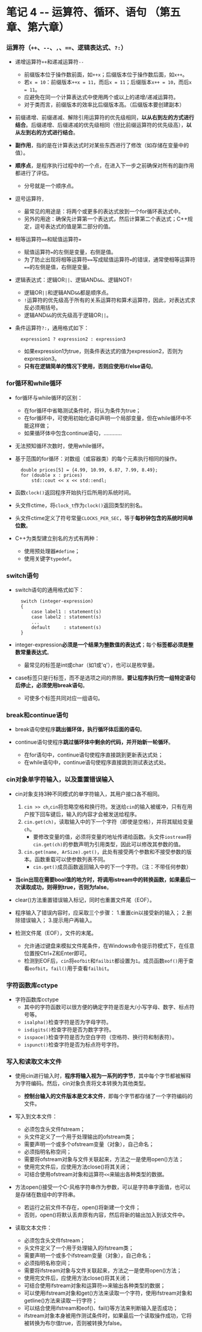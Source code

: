 # 笔记 4 -- 运算符、循环、语句  （第五章、第六章）

### 运算符（`++`、`--`、`,`、`==`、逻辑表达式、`?:`）
* 递增运算符`++`和递减运算符`--`
    * 前缀版本位于操作数前面，如`++x`；后缀版本位于操作数后面，如`x++`。
    * 若`x = 10`：前缀版本`++x = 11`，而后`x = 11`；后缀版本`x++ = 10`，而后`x = 11`。
    * 应避免在同一个计算表达式中使用两个或以上的递增/递减运算符。
    * 对于类而言，前缀版本的效率比后缀版本高。（后缀版本要创建副本）

* 前缀递增、前缀递减、解除引用运算符的优先级相同，**以从右到左的方式进行结合**。后缀递增、后缀递减的优先级相同（但比前缀运算符的优先级高），**以从左到右的方式进行结合**。

* **副作用**，指的是在计算表达式时对某些东西进行了修改（如存储在变量中的值）。
* **顺序点**，是程序执行过程中的一个点，在进入下一步之前确保对所有的副作用都进行了评估。
    * 分号就是一个顺序点。

* 逗号运算符`,`
    * 最常见的用途是：将两个或更多的表达式放到一个for循环表达式中。
    * 另外的用途：确保先计算第一个表达式，然后计算第二个表达式；C++规定，逗号表达式的值是第二部分的值。

* 相等运算符`==`和赋值运算符`=`
    * 赋值运算符`=`的左侧是变量，右侧是值。
    * 为了防止出现将相等运算符`==`写成赋值运算符`=`的错误，通常使相等运算符`==`的左侧是值，右侧是变量。

* 逻辑表达式：逻辑OR`||`、逻辑AND`&&`、逻辑NOT`!`
    * 逻辑OR`||`和逻辑AND`&&`都是顺序点。
    * `!`运算符的优先级高于所有的关系运算符和算术运算符，因此，对表达式求反必须用括号。
    * 逻辑AND`&&`的优先级高于逻辑OR`||`。

* 条件运算符`?:`，通用格式如下：

        expression1 ? expression2 : expression3
    
    * 如果expression1为true，则条件表达式的值为expression2，否则为expression3。
    * **只有在逻辑简单的情况下使用，否则应使用if/else语句**。

### for循环和while循环
* for循环与while循环的区别：
    * 在for循环中省略测试条件时，将认为条件为true；
    * 在for循环中，可使用初始化语句声明一个局部变量，但在while循环中不能这样做；
    * 如果循环体中包含continue语句，…………
* 无法预知循环次数时，使用while循环。

* 基于范围的for循环：对数组（或容器类）的每个元素执行相同的操作。

        double prices[5] = {4.99, 10.99, 6.87, 7.99, 8.49};
        for (double x : prices)
            std::cout << x << std::endl;

* 函数`clock()`返回程序开始执行后所用的系统时间。
* 头文件ctime，将`clock_t`作为`clock()`返回类型的别名。
* 头文件ctime定义了符号常量`CLOCKS_PER_SEC`，等于**每秒钟包含的系统时间单位数**。

* C++为类型建立别名的方式有两种：
    * 使用预处理器`#define`；
    * 使用关键字`typedef`。

### switch语句
* switch语句的通用格式如下：

        switch (integer-expression)
        {
            case label1 : statement(s)
            case label2 : statement(s)
            ...
            default     : statement(s)
        }

* integer-expression**必须是一个结果为整数值的表达式**；每个**标签都必须是整数常量表达式**。
    * 最常见的标签是int或char（如1或'q'），也可以是枚举量。
* case标签只是行标签，而不是选项之间的界限。**要让程序执行完一组特定语句后停止，必须使用break语句**。
    * 可使多个标签共同对应一组语句。

### break和continue语句
* break语句使程序**跳出循环体，执行循环体后面的语句**。

* continue语句使程序**跳过循环体中剩余的代码，并开始新一轮循环**。
    * 在for语句中，continue语句使程序直接跳到更新表达式处；
    * 在while语句中，continue语句使程序直接跳到测试表达式处。

### cin对象单字符输入，以及重置错误输入
* cin对象支持3种不同模式的单字符输入，其用户接口各不相同。
    1. `cin >> ch`,`cin`将忽略空格和换行符。发送给`cin`的输入被缓冲，只有在用户按下回车键后，输入的内容才会被发送给程序。
    2. `cin.get(ch)`，读取输入中的下一个字符（即使是空格），并将其赋给变量`ch`。
        * 要修改变量的值，必须将变量的地址传递给函数。头文件`iostream`将`cin.get(ch)`的参数声明为引用类型，因此可以修改其参数的值。
    3. `cin.get(name, ArSize).get()`，此处有接受两个参数和不接受参数的版本。函数重载可以使参数列表不同。
        * `cin.get()`成员函数返回输入中的下一个字符。（注：不带任何参数）
* **当cin出现在需要bool值的地方时，将调用istream中的转换函数，如果最后一次读取成功，则得到true，否则为false**。

* clear()方法重置错误输入标记，同时也重置文件尾（EOF）。
* 程序输入了错误内容时，应采取三个步骤：
    1.重置cin以接受新的输入；
    2.删除错误输入；
    3.提示用户再输入。

* 检测文件尾（EOF），文件的末尾。
    * 允许通过键盘来模拟文件尾条件，在Windows命令提示符模式下，在任意位置按Ctrl+Z和Enter即可。
    * 检测到EOF后，`cin`将`eofbit`和`failbit`都设置为`1`。成员函数`eof()`用于查看`eofbit`，`fail()`用于查看`failbit`。

### 字符函数库cctype
* 字符函数库cctype
    * 其中的字符函数可以很方便的确定字符是否是大/小写字母、数字、标点符号等。
    * `isalpha()`检查字符是否为字母字符。
    * `isdigits()`检查字符是否为数字字符。
    * `isspace()`检查字符是否为空白字符（空格符、换行符和制表符）。
    * `ispunct()`检查字符是否为标点符号字符。

### 写入和读取文本文件
* 使用cin进行输入时，**程序将输入视为一系列的字节**，其中每个字节都被解释为字符编码。然后，cin对象负责将文本转换为其他类型。
    * **控制台输入的文件版本是文本文件**，即每个字节都存储了一个字符编码的文件。

* 写入到文本文件：
    * 必须包含头文件fstream；
    * 头文件定义了一个用于处理输出的ofstream类；
    * 需要声明一个或多个ofstream变量（对象），自己命名；
    * 必须指明名称空间；
    * 需要将ofstream对象与文件关联起来，方法之一是使用open()方法；
    * 使用完文件后，应使用方法close()将其关闭；
    * 可结合使用ofstream对象和运算符`<<`来输出各种类型的数据。
* 方法open()接受一个C-风格字符串作为参数，可以是字符串字面值，也可以是存储在数组中的字符串。
    * 若运行之前文件不存在，open()将新建一个文件；
    * 否则，open()将默认丢弃原有内容，然后将新的输出加入到该文件中。

* 读取文本文件：
    * 必须包含头文件fstream；
    * 头文件定义了一个用于处理输入的ifstream类；
    * 需要声明一个或多个ifstream变量（对象），自己命名；
    * 必须指明名称空间；
    * 需要将ifstream对象与文件关联起来，方法之一是使用open()方法；
    * 使用完文件后，应使用方法close()将其关闭；
    * 可结合使用ifstream对象和运算符`>>`来输出各种类型的数据；
    * 可以使用ifstream对象和get()方法来读取一个字符，使用ifstream对象和getline()方法来读取一行字符；
    * 可以结合使用ifstream和eof()、fail()等方法来判断输入是否成功；
    * ifstream对象本身被用作测试条件时，如果最后一个读取操作成功，它将被转换为布尔值true，否则被转换为false。